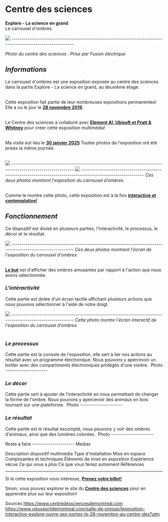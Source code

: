 # **Centre des sciences**

**Explore - La science en grand**<br/>
Le carrousel d'ombres<br/>

<img src="./Centre_des_sciences/medias/images/photo_centre_des_sciences.jpg"/> -------------------------------------------------------------------------------------------------------------

<i>Photo du centre des sciences : Prise par Fusion électrique</i><br/>

## *Informations*
Le carrousel d'ombres est une exposition exposée au centre des sciences dans la partie Explore - La science en grand, au deuxième étage.<br/><br/>

Cette exposition fait partie de leur nombreuses expositions permanentes! Elle a vu le jour le <ins>**28 novembre 2019**</ins>.<br/><br/>

Le Centre des sciences a collaboré avec <ins>**Element AI, Ubisoft et Pratt & Whitney**</ins> pour créer cette exposition multimédia!<br/><br/>

Ma visite eut lieu le <ins>**30 janvier 2025**</ins> Toutes photos de l'exposition ont été prises la même journée.<br/><br/>

<img src="./Centre_des_sciences/medias/images/exposition_globale_01.jpg"/> -------------------------------------------------------------------------------------------------------------
<img src="./Centre_des_sciences/medias/images/exposition_globale_02.jpg"/> -------------------------------------------------------------------------------------------------------------
<i>Ces deux photos montrent l'exposition du carrousel d'ombres</i><br/><br/>

Comme le montre cette photo, cette exposition est à la fois <ins><b>interactive et contemplative!</b></ins><br/>


## *Fonctionnement*
Ce dispositif est divisé en plusieurs parties, l'interactivité, le processus, le décor et le résultat.

<img src="./Centre_des_sciences/medias/images/ecran.jpg"/> -------------------------------------------------------------------------------------------------------------
<i>Ces deux photos montrent l'écran de l'exposition du carrousel d'ombres</i><br/><br/>

<ins>**Le but**</ins> est d'afficher des ombres amusantes par rapport à l'action que nous avons sélectionnée.


### *L'intéractivité*
Cette partie est dotée d'un écran tactile affichant plusieurs actions que nous pouvons sélectionner à l'aide de notre doigt.

<img src="./Centre_des_sciences/medias/images/ecran.jpg"/> -------------------------------------------------------------------------------------------------------------
<i>Cette photo montre l'écran interactif de l'exposition du carrousel d'ombres</i><br/><br/>


### *Le processus*
Cette partie est la console de l'exposition, elle sert à lier nos actions au résultat avec un programme électronique. Nous pouvons y apercevoir un boîtier avec des compartiments électroniques protégés d'une visière.
<img src="./medias/photo.webp" width="0" height="0"/> Photo ---------------------


### *Le décor*
Cette partie sert à ajouter de l'interactivité en nous permettant de changer la forme de l'ombre. Nous pouvons y apercevoir des animaux en bois tournant sur une plateforme.
<img src="./medias/photo.webp" width="0" height="0"/> Photo ---------------------


### *Le résultat*
Cette partie est le résultat escompté, nous pouvons y voir des ombres d'animaux, ainsi que des lumières colorées.
<img src="./medias/photo.webp" width="0" height="0"/> Photo ---------------------



Reste a faire ---------------------
Medias

Description dispositif multimédia
Type d'installation
Mise en espace
Composantes et techniques
Éléments de mise en exposition
Expérience vécue 
Ce qui vous a plus
Ce que vous feriez autrement
Références







---------------------------------------------------

Si le cette exposition vous intéresse, **[Prenez votre billet!](https://ecommerce.centredessciencesdemontreal.com/)**<br/>

Sinon, vous pouvez explorer le site du **[Centre des sciences](https://www.centredessciencesdemontreal.com/)** pour en apprendre plus sur leur exposition!<br/>


Sources
https://www.centredessciencesdemontreal.com
https://www.vieuxportdemontreal.com/salle-de-presse/lexposition-interactive-explore-ouvre-ses-portes-le-28-novembre-au-centre-des?utm


